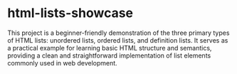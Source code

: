 # html-lists-showcase
This project is a beginner-friendly demonstration of the three primary types of HTML lists: unordered lists, ordered lists, and definition lists. It serves as a practical example for learning basic HTML structure and semantics, providing a clean and straightforward implementation of list elements commonly used in web development.
